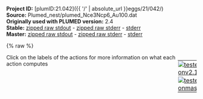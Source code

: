 **Project ID:** [plumID:21.042]({{ '/' | absolute_url }}eggs/21/042/)  
**Source:** Plumed_nest/plumed_Nce3Ncp6_Au100.dat  
**Originally used with PLUMED version:** 2.4  
**Stable:** [zipped raw stdout](plumed_Nce3Ncp6_Au100.dat.plumed.stdout.txt.zip) - [zipped raw stderr](plumed_Nce3Ncp6_Au100.dat.plumed.stderr.txt.zip) - [stderr](plumed_Nce3Ncp6_Au100.dat.plumed.stderr)  
**Master:** [zipped raw stdout](plumed_Nce3Ncp6_Au100.dat.plumed_master.stdout.txt.zip) - [zipped raw stderr](plumed_Nce3Ncp6_Au100.dat.plumed_master.stderr.txt.zip) - [stderr](plumed_Nce3Ncp6_Au100.dat.plumed_master.stderr)  

{% raw %}
<div style="width: 100%; float:left">
<div style="width: 90%; float:left" id="value_details_data/Plumed_nest/plumed_Nce3Ncp6_Au100.dat"> Click on the labels of the actions for more information on what each action computes </div>
<div style="width: 10%; float:left"><table><tr><td style="padding:1px"><a href="plumed_Nce3Ncp6_Au100.dat.plumed.stderr"><img src="https://img.shields.io/badge/v2.10-passing-green.svg" alt="tested onv2.10" /></a></td></tr><tr><td style="padding:1px"><a href="plumed_Nce3Ncp6_Au100.dat.plumed_master.stderr"><img src="https://img.shields.io/badge/master-passing-green.svg" alt="tested onmaster" /></a></td></tr></table></div></div>
<pre style="width=97%;">
<span style="color:blue" class="comment">## RESTART</span>
<br/><span class="plumedtooltip" style="color:green">MOLINFO<span class="right">This command is used to provide information on the molecules that are present in your system. <a href="https://www.plumed.org/doc-master/user-doc/html/_m_o_l_i_n_f_o.html" style="color:green">More details</a><i></i></span></span> <span class="plumedtooltip">MOLTYPE<span class="right"> what kind of molecule is contained in the pdb file - usually not needed since protein/RNA/DNA are compatible<i></i></span></span>=protein <span class="plumedtooltip">STRUCTURE<span class="right">a file in pdb format containing a reference structure<i></i></span></span>=Nce3Ncp6.pdb

<span style="color:blue" class="comment">## ENERGY LABEL=energy</span>
<br/><span style="display:none;" id="data/Plumed_nest/plumed_Nce3Ncp6_Au100.dat">The MOLINFO action with label <b></b> calculates something</span><b name="data/Plumed_nest/plumed_Nce3Ncp6_Au100.datbb" onclick='showPath("data/Plumed_nest/plumed_Nce3Ncp6_Au100.dat","data/Plumed_nest/plumed_Nce3Ncp6_Au100.datbb","data/Plumed_nest/plumed_Nce3Ncp6_Au100.datbb","violet")'>bb</b><span style="display:none;" id="data/Plumed_nest/plumed_Nce3Ncp6_Au100.datbb">The COM action with label <b>bb</b> calculates the following quantities:<table  align="center" frame="void" width="95%" cellpadding="5%"><tr><td width="5%"><b> Quantity </b>  </td><td width="5%"><b> Type </b>  </td><td><b> Description </b> </td></tr><tr><td width="5%">bb</td><td width="5%"><font color="violet">atoms</font></td><td>virtual atom calculated by COM action</td></tr></table></span>: <span class="plumedtooltip" style="color:green">COM<span class="right">Calculate the center of mass for a group of atoms. <a href="https://www.plumed.org/doc-master/user-doc/html/_c_o_m.html" style="color:green">More details</a><i></i></span></span> <span class="plumedtooltip">ATOMS<span class="right">the list of atoms which are involved the virtual atom's definition<i></i></span></span>=7201,7203,7206,7225,7226,7229,7248,7249,7252,7271,7272,7275,7294,7295,7298,7317,7318,7321,7340,7341,7344,7355,7356,7359,7370,7371,7374,7385
<b name="data/Plumed_nest/plumed_Nce3Ncp6_Au100.datpr1" onclick='showPath("data/Plumed_nest/plumed_Nce3Ncp6_Au100.dat","data/Plumed_nest/plumed_Nce3Ncp6_Au100.datpr1","data/Plumed_nest/plumed_Nce3Ncp6_Au100.datpr1","violet")'>pr1</b><span style="display:none;" id="data/Plumed_nest/plumed_Nce3Ncp6_Au100.datpr1">The COM action with label <b>pr1</b> calculates the following quantities:<table  align="center" frame="void" width="95%" cellpadding="5%"><tr><td width="5%"><b> Quantity </b>  </td><td width="5%"><b> Type </b>  </td><td><b> Description </b> </td></tr><tr><td width="5%">pr1</td><td width="5%"><font color="violet">atoms</font></td><td>virtual atom calculated by COM action</td></tr></table></span>: <span class="plumedtooltip" style="color:green">COM<span class="right">Calculate the center of mass for a group of atoms. <a href="https://www.plumed.org/doc-master/user-doc/html/_c_o_m.html" style="color:green">More details</a><i></i></span></span> <span class="plumedtooltip">ATOMS<span class="right">the list of atoms which are involved the virtual atom's definition<i></i></span></span>=7211,7214-7224
<b name="data/Plumed_nest/plumed_Nce3Ncp6_Au100.datpr2" onclick='showPath("data/Plumed_nest/plumed_Nce3Ncp6_Au100.dat","data/Plumed_nest/plumed_Nce3Ncp6_Au100.datpr2","data/Plumed_nest/plumed_Nce3Ncp6_Au100.datpr2","violet")'>pr2</b><span style="display:none;" id="data/Plumed_nest/plumed_Nce3Ncp6_Au100.datpr2">The COM action with label <b>pr2</b> calculates the following quantities:<table  align="center" frame="void" width="95%" cellpadding="5%"><tr><td width="5%"><b> Quantity </b>  </td><td width="5%"><b> Type </b>  </td><td><b> Description </b> </td></tr><tr><td width="5%">pr2</td><td width="5%"><font color="violet">atoms</font></td><td>virtual atom calculated by COM action</td></tr></table></span>: <span class="plumedtooltip" style="color:green">COM<span class="right">Calculate the center of mass for a group of atoms. <a href="https://www.plumed.org/doc-master/user-doc/html/_c_o_m.html" style="color:green">More details</a><i></i></span></span> <span class="plumedtooltip">ATOMS<span class="right">the list of atoms which are involved the virtual atom's definition<i></i></span></span>=7234,7237-7247
<b name="data/Plumed_nest/plumed_Nce3Ncp6_Au100.datpr3" onclick='showPath("data/Plumed_nest/plumed_Nce3Ncp6_Au100.dat","data/Plumed_nest/plumed_Nce3Ncp6_Au100.datpr3","data/Plumed_nest/plumed_Nce3Ncp6_Au100.datpr3","violet")'>pr3</b><span style="display:none;" id="data/Plumed_nest/plumed_Nce3Ncp6_Au100.datpr3">The COM action with label <b>pr3</b> calculates the following quantities:<table  align="center" frame="void" width="95%" cellpadding="5%"><tr><td width="5%"><b> Quantity </b>  </td><td width="5%"><b> Type </b>  </td><td><b> Description </b> </td></tr><tr><td width="5%">pr3</td><td width="5%"><font color="violet">atoms</font></td><td>virtual atom calculated by COM action</td></tr></table></span>: <span class="plumedtooltip" style="color:green">COM<span class="right">Calculate the center of mass for a group of atoms. <a href="https://www.plumed.org/doc-master/user-doc/html/_c_o_m.html" style="color:green">More details</a><i></i></span></span> <span class="plumedtooltip">ATOMS<span class="right">the list of atoms which are involved the virtual atom's definition<i></i></span></span>=7257,7260-7270
<b name="data/Plumed_nest/plumed_Nce3Ncp6_Au100.datpr4" onclick='showPath("data/Plumed_nest/plumed_Nce3Ncp6_Au100.dat","data/Plumed_nest/plumed_Nce3Ncp6_Au100.datpr4","data/Plumed_nest/plumed_Nce3Ncp6_Au100.datpr4","violet")'>pr4</b><span style="display:none;" id="data/Plumed_nest/plumed_Nce3Ncp6_Au100.datpr4">The COM action with label <b>pr4</b> calculates the following quantities:<table  align="center" frame="void" width="95%" cellpadding="5%"><tr><td width="5%"><b> Quantity </b>  </td><td width="5%"><b> Type </b>  </td><td><b> Description </b> </td></tr><tr><td width="5%">pr4</td><td width="5%"><font color="violet">atoms</font></td><td>virtual atom calculated by COM action</td></tr></table></span>: <span class="plumedtooltip" style="color:green">COM<span class="right">Calculate the center of mass for a group of atoms. <a href="https://www.plumed.org/doc-master/user-doc/html/_c_o_m.html" style="color:green">More details</a><i></i></span></span> <span class="plumedtooltip">ATOMS<span class="right">the list of atoms which are involved the virtual atom's definition<i></i></span></span>=7280,7283-7293
<b name="data/Plumed_nest/plumed_Nce3Ncp6_Au100.datpr5" onclick='showPath("data/Plumed_nest/plumed_Nce3Ncp6_Au100.dat","data/Plumed_nest/plumed_Nce3Ncp6_Au100.datpr5","data/Plumed_nest/plumed_Nce3Ncp6_Au100.datpr5","violet")'>pr5</b><span style="display:none;" id="data/Plumed_nest/plumed_Nce3Ncp6_Au100.datpr5">The COM action with label <b>pr5</b> calculates the following quantities:<table  align="center" frame="void" width="95%" cellpadding="5%"><tr><td width="5%"><b> Quantity </b>  </td><td width="5%"><b> Type </b>  </td><td><b> Description </b> </td></tr><tr><td width="5%">pr5</td><td width="5%"><font color="violet">atoms</font></td><td>virtual atom calculated by COM action</td></tr></table></span>: <span class="plumedtooltip" style="color:green">COM<span class="right">Calculate the center of mass for a group of atoms. <a href="https://www.plumed.org/doc-master/user-doc/html/_c_o_m.html" style="color:green">More details</a><i></i></span></span> <span class="plumedtooltip">ATOMS<span class="right">the list of atoms which are involved the virtual atom's definition<i></i></span></span>=7303,7306-7316
<b name="data/Plumed_nest/plumed_Nce3Ncp6_Au100.datpr6" onclick='showPath("data/Plumed_nest/plumed_Nce3Ncp6_Au100.dat","data/Plumed_nest/plumed_Nce3Ncp6_Au100.datpr6","data/Plumed_nest/plumed_Nce3Ncp6_Au100.datpr6","violet")'>pr6</b><span style="display:none;" id="data/Plumed_nest/plumed_Nce3Ncp6_Au100.datpr6">The COM action with label <b>pr6</b> calculates the following quantities:<table  align="center" frame="void" width="95%" cellpadding="5%"><tr><td width="5%"><b> Quantity </b>  </td><td width="5%"><b> Type </b>  </td><td><b> Description </b> </td></tr><tr><td width="5%">pr6</td><td width="5%"><font color="violet">atoms</font></td><td>virtual atom calculated by COM action</td></tr></table></span>: <span class="plumedtooltip" style="color:green">COM<span class="right">Calculate the center of mass for a group of atoms. <a href="https://www.plumed.org/doc-master/user-doc/html/_c_o_m.html" style="color:green">More details</a><i></i></span></span> <span class="plumedtooltip">ATOMS<span class="right">the list of atoms which are involved the virtual atom's definition<i></i></span></span>=7326,7329-7339
<b name="data/Plumed_nest/plumed_Nce3Ncp6_Au100.datcc1" onclick='showPath("data/Plumed_nest/plumed_Nce3Ncp6_Au100.dat","data/Plumed_nest/plumed_Nce3Ncp6_Au100.datcc1","data/Plumed_nest/plumed_Nce3Ncp6_Au100.datcc1","violet")'>cc1</b><span style="display:none;" id="data/Plumed_nest/plumed_Nce3Ncp6_Au100.datcc1">The COM action with label <b>cc1</b> calculates the following quantities:<table  align="center" frame="void" width="95%" cellpadding="5%"><tr><td width="5%"><b> Quantity </b>  </td><td width="5%"><b> Type </b>  </td><td><b> Description </b> </td></tr><tr><td width="5%">cc1</td><td width="5%"><font color="violet">atoms</font></td><td>virtual atom calculated by COM action</td></tr></table></span>: <span class="plumedtooltip" style="color:green">COM<span class="right">Calculate the center of mass for a group of atoms. <a href="https://www.plumed.org/doc-master/user-doc/html/_c_o_m.html" style="color:green">More details</a><i></i></span></span> <span class="plumedtooltip">ATOMS<span class="right">the list of atoms which are involved the virtual atom's definition<i></i></span></span>=7346-7354
<b name="data/Plumed_nest/plumed_Nce3Ncp6_Au100.datcc2" onclick='showPath("data/Plumed_nest/plumed_Nce3Ncp6_Au100.dat","data/Plumed_nest/plumed_Nce3Ncp6_Au100.datcc2","data/Plumed_nest/plumed_Nce3Ncp6_Au100.datcc2","violet")'>cc2</b><span style="display:none;" id="data/Plumed_nest/plumed_Nce3Ncp6_Au100.datcc2">The COM action with label <b>cc2</b> calculates the following quantities:<table  align="center" frame="void" width="95%" cellpadding="5%"><tr><td width="5%"><b> Quantity </b>  </td><td width="5%"><b> Type </b>  </td><td><b> Description </b> </td></tr><tr><td width="5%">cc2</td><td width="5%"><font color="violet">atoms</font></td><td>virtual atom calculated by COM action</td></tr></table></span>: <span class="plumedtooltip" style="color:green">COM<span class="right">Calculate the center of mass for a group of atoms. <a href="https://www.plumed.org/doc-master/user-doc/html/_c_o_m.html" style="color:green">More details</a><i></i></span></span> <span class="plumedtooltip">ATOMS<span class="right">the list of atoms which are involved the virtual atom's definition<i></i></span></span>=7361-7369
<b name="data/Plumed_nest/plumed_Nce3Ncp6_Au100.datcc3" onclick='showPath("data/Plumed_nest/plumed_Nce3Ncp6_Au100.dat","data/Plumed_nest/plumed_Nce3Ncp6_Au100.datcc3","data/Plumed_nest/plumed_Nce3Ncp6_Au100.datcc3","violet")'>cc3</b><span style="display:none;" id="data/Plumed_nest/plumed_Nce3Ncp6_Au100.datcc3">The COM action with label <b>cc3</b> calculates the following quantities:<table  align="center" frame="void" width="95%" cellpadding="5%"><tr><td width="5%"><b> Quantity </b>  </td><td width="5%"><b> Type </b>  </td><td><b> Description </b> </td></tr><tr><td width="5%">cc3</td><td width="5%"><font color="violet">atoms</font></td><td>virtual atom calculated by COM action</td></tr></table></span>: <span class="plumedtooltip" style="color:green">COM<span class="right">Calculate the center of mass for a group of atoms. <a href="https://www.plumed.org/doc-master/user-doc/html/_c_o_m.html" style="color:green">More details</a><i></i></span></span> <span class="plumedtooltip">ATOMS<span class="right">the list of atoms which are involved the virtual atom's definition<i></i></span></span>=7376-7384

<span style="color:blue" class="comment">## com: COM ATOMS=7201-7387</span>
<br/><b name="data/Plumed_nest/plumed_Nce3Ncp6_Au100.datdbb" onclick='showPath("data/Plumed_nest/plumed_Nce3Ncp6_Au100.dat","data/Plumed_nest/plumed_Nce3Ncp6_Au100.datdbb","data/Plumed_nest/plumed_Nce3Ncp6_Au100.datdbb","black")'>dbb</b><span style="display:none;" id="data/Plumed_nest/plumed_Nce3Ncp6_Au100.datdbb">The DISTANCE action with label <b>dbb</b> calculates the following quantities:<table  align="center" frame="void" width="95%" cellpadding="5%"><tr><td width="5%"><b> Quantity </b>  </td><td width="5%"><b> Type </b>  </td><td><b> Description </b> </td></tr><tr><td width="5%">dbb.x</td><td width="5%"><font color="black">scalar</font></td><td>the x-component of the vector connecting the two atoms</td></tr><tr><td width="5%">dbb.y</td><td width="5%"><font color="black">scalar</font></td><td>the y-component of the vector connecting the two atoms</td></tr><tr><td width="5%">dbb.z</td><td width="5%"><font color="black">scalar</font></td><td>the z-component of the vector connecting the two atoms</td></tr></table></span>: <span class="plumedtooltip" style="color:green">DISTANCE<span class="right">Calculate the distance between a pair of atoms. <a href="https://www.plumed.org/doc-master/user-doc/html/_d_i_s_t_a_n_c_e.html" style="color:green">More details</a><i></i></span></span> <span class="plumedtooltip">ATOMS<span class="right">the pair of atom that we are calculating the distance between<i></i></span></span>=7200,<b name="data/Plumed_nest/plumed_Nce3Ncp6_Au100.datbb">bb</b> <span class="plumedtooltip">COMPONENTS<span class="right"> calculate the x, y and z components of the distance separately and store them as label<i></i></span></span> <span class="plumedtooltip">NOPBC<span class="right"> ignore the periodic boundary conditions when calculating distances<i></i></span></span>
<b name="data/Plumed_nest/plumed_Nce3Ncp6_Au100.datdpr1" onclick='showPath("data/Plumed_nest/plumed_Nce3Ncp6_Au100.dat","data/Plumed_nest/plumed_Nce3Ncp6_Au100.datdpr1","data/Plumed_nest/plumed_Nce3Ncp6_Au100.datdpr1","black")'>dpr1</b><span style="display:none;" id="data/Plumed_nest/plumed_Nce3Ncp6_Au100.datdpr1">The DISTANCE action with label <b>dpr1</b> calculates the following quantities:<table  align="center" frame="void" width="95%" cellpadding="5%"><tr><td width="5%"><b> Quantity </b>  </td><td width="5%"><b> Type </b>  </td><td><b> Description </b> </td></tr><tr><td width="5%">dpr1.x</td><td width="5%"><font color="black">scalar</font></td><td>the x-component of the vector connecting the two atoms</td></tr><tr><td width="5%">dpr1.y</td><td width="5%"><font color="black">scalar</font></td><td>the y-component of the vector connecting the two atoms</td></tr><tr><td width="5%">dpr1.z</td><td width="5%"><font color="black">scalar</font></td><td>the z-component of the vector connecting the two atoms</td></tr></table></span>: <span class="plumedtooltip" style="color:green">DISTANCE<span class="right">Calculate the distance between a pair of atoms. <a href="https://www.plumed.org/doc-master/user-doc/html/_d_i_s_t_a_n_c_e.html" style="color:green">More details</a><i></i></span></span> <span class="plumedtooltip">ATOMS<span class="right">the pair of atom that we are calculating the distance between<i></i></span></span>=7200,<b name="data/Plumed_nest/plumed_Nce3Ncp6_Au100.datpr1">pr1</b> <span class="plumedtooltip">COMPONENTS<span class="right"> calculate the x, y and z components of the distance separately and store them as label<i></i></span></span> <span class="plumedtooltip">NOPBC<span class="right"> ignore the periodic boundary conditions when calculating distances<i></i></span></span>
<b name="data/Plumed_nest/plumed_Nce3Ncp6_Au100.datdpr2" onclick='showPath("data/Plumed_nest/plumed_Nce3Ncp6_Au100.dat","data/Plumed_nest/plumed_Nce3Ncp6_Au100.datdpr2","data/Plumed_nest/plumed_Nce3Ncp6_Au100.datdpr2","black")'>dpr2</b><span style="display:none;" id="data/Plumed_nest/plumed_Nce3Ncp6_Au100.datdpr2">The DISTANCE action with label <b>dpr2</b> calculates the following quantities:<table  align="center" frame="void" width="95%" cellpadding="5%"><tr><td width="5%"><b> Quantity </b>  </td><td width="5%"><b> Type </b>  </td><td><b> Description </b> </td></tr><tr><td width="5%">dpr2.x</td><td width="5%"><font color="black">scalar</font></td><td>the x-component of the vector connecting the two atoms</td></tr><tr><td width="5%">dpr2.y</td><td width="5%"><font color="black">scalar</font></td><td>the y-component of the vector connecting the two atoms</td></tr><tr><td width="5%">dpr2.z</td><td width="5%"><font color="black">scalar</font></td><td>the z-component of the vector connecting the two atoms</td></tr></table></span>: <span class="plumedtooltip" style="color:green">DISTANCE<span class="right">Calculate the distance between a pair of atoms. <a href="https://www.plumed.org/doc-master/user-doc/html/_d_i_s_t_a_n_c_e.html" style="color:green">More details</a><i></i></span></span> <span class="plumedtooltip">ATOMS<span class="right">the pair of atom that we are calculating the distance between<i></i></span></span>=7200,<b name="data/Plumed_nest/plumed_Nce3Ncp6_Au100.datpr2">pr2</b> <span class="plumedtooltip">COMPONENTS<span class="right"> calculate the x, y and z components of the distance separately and store them as label<i></i></span></span> <span class="plumedtooltip">NOPBC<span class="right"> ignore the periodic boundary conditions when calculating distances<i></i></span></span>
<b name="data/Plumed_nest/plumed_Nce3Ncp6_Au100.datdpr3" onclick='showPath("data/Plumed_nest/plumed_Nce3Ncp6_Au100.dat","data/Plumed_nest/plumed_Nce3Ncp6_Au100.datdpr3","data/Plumed_nest/plumed_Nce3Ncp6_Au100.datdpr3","black")'>dpr3</b><span style="display:none;" id="data/Plumed_nest/plumed_Nce3Ncp6_Au100.datdpr3">The DISTANCE action with label <b>dpr3</b> calculates the following quantities:<table  align="center" frame="void" width="95%" cellpadding="5%"><tr><td width="5%"><b> Quantity </b>  </td><td width="5%"><b> Type </b>  </td><td><b> Description </b> </td></tr><tr><td width="5%">dpr3.x</td><td width="5%"><font color="black">scalar</font></td><td>the x-component of the vector connecting the two atoms</td></tr><tr><td width="5%">dpr3.y</td><td width="5%"><font color="black">scalar</font></td><td>the y-component of the vector connecting the two atoms</td></tr><tr><td width="5%">dpr3.z</td><td width="5%"><font color="black">scalar</font></td><td>the z-component of the vector connecting the two atoms</td></tr></table></span>: <span class="plumedtooltip" style="color:green">DISTANCE<span class="right">Calculate the distance between a pair of atoms. <a href="https://www.plumed.org/doc-master/user-doc/html/_d_i_s_t_a_n_c_e.html" style="color:green">More details</a><i></i></span></span> <span class="plumedtooltip">ATOMS<span class="right">the pair of atom that we are calculating the distance between<i></i></span></span>=7200,<b name="data/Plumed_nest/plumed_Nce3Ncp6_Au100.datpr3">pr3</b> <span class="plumedtooltip">COMPONENTS<span class="right"> calculate the x, y and z components of the distance separately and store them as label<i></i></span></span> <span class="plumedtooltip">NOPBC<span class="right"> ignore the periodic boundary conditions when calculating distances<i></i></span></span>
<b name="data/Plumed_nest/plumed_Nce3Ncp6_Au100.datdpr4" onclick='showPath("data/Plumed_nest/plumed_Nce3Ncp6_Au100.dat","data/Plumed_nest/plumed_Nce3Ncp6_Au100.datdpr4","data/Plumed_nest/plumed_Nce3Ncp6_Au100.datdpr4","black")'>dpr4</b><span style="display:none;" id="data/Plumed_nest/plumed_Nce3Ncp6_Au100.datdpr4">The DISTANCE action with label <b>dpr4</b> calculates the following quantities:<table  align="center" frame="void" width="95%" cellpadding="5%"><tr><td width="5%"><b> Quantity </b>  </td><td width="5%"><b> Type </b>  </td><td><b> Description </b> </td></tr><tr><td width="5%">dpr4.x</td><td width="5%"><font color="black">scalar</font></td><td>the x-component of the vector connecting the two atoms</td></tr><tr><td width="5%">dpr4.y</td><td width="5%"><font color="black">scalar</font></td><td>the y-component of the vector connecting the two atoms</td></tr><tr><td width="5%">dpr4.z</td><td width="5%"><font color="black">scalar</font></td><td>the z-component of the vector connecting the two atoms</td></tr></table></span>: <span class="plumedtooltip" style="color:green">DISTANCE<span class="right">Calculate the distance between a pair of atoms. <a href="https://www.plumed.org/doc-master/user-doc/html/_d_i_s_t_a_n_c_e.html" style="color:green">More details</a><i></i></span></span> <span class="plumedtooltip">ATOMS<span class="right">the pair of atom that we are calculating the distance between<i></i></span></span>=7200,<b name="data/Plumed_nest/plumed_Nce3Ncp6_Au100.datpr4">pr4</b> <span class="plumedtooltip">COMPONENTS<span class="right"> calculate the x, y and z components of the distance separately and store them as label<i></i></span></span> <span class="plumedtooltip">NOPBC<span class="right"> ignore the periodic boundary conditions when calculating distances<i></i></span></span>
<b name="data/Plumed_nest/plumed_Nce3Ncp6_Au100.datdpr5" onclick='showPath("data/Plumed_nest/plumed_Nce3Ncp6_Au100.dat","data/Plumed_nest/plumed_Nce3Ncp6_Au100.datdpr5","data/Plumed_nest/plumed_Nce3Ncp6_Au100.datdpr5","black")'>dpr5</b><span style="display:none;" id="data/Plumed_nest/plumed_Nce3Ncp6_Au100.datdpr5">The DISTANCE action with label <b>dpr5</b> calculates the following quantities:<table  align="center" frame="void" width="95%" cellpadding="5%"><tr><td width="5%"><b> Quantity </b>  </td><td width="5%"><b> Type </b>  </td><td><b> Description </b> </td></tr><tr><td width="5%">dpr5.x</td><td width="5%"><font color="black">scalar</font></td><td>the x-component of the vector connecting the two atoms</td></tr><tr><td width="5%">dpr5.y</td><td width="5%"><font color="black">scalar</font></td><td>the y-component of the vector connecting the two atoms</td></tr><tr><td width="5%">dpr5.z</td><td width="5%"><font color="black">scalar</font></td><td>the z-component of the vector connecting the two atoms</td></tr></table></span>: <span class="plumedtooltip" style="color:green">DISTANCE<span class="right">Calculate the distance between a pair of atoms. <a href="https://www.plumed.org/doc-master/user-doc/html/_d_i_s_t_a_n_c_e.html" style="color:green">More details</a><i></i></span></span> <span class="plumedtooltip">ATOMS<span class="right">the pair of atom that we are calculating the distance between<i></i></span></span>=7200,<b name="data/Plumed_nest/plumed_Nce3Ncp6_Au100.datpr5">pr5</b> <span class="plumedtooltip">COMPONENTS<span class="right"> calculate the x, y and z components of the distance separately and store them as label<i></i></span></span> <span class="plumedtooltip">NOPBC<span class="right"> ignore the periodic boundary conditions when calculating distances<i></i></span></span>
<b name="data/Plumed_nest/plumed_Nce3Ncp6_Au100.datdpr6" onclick='showPath("data/Plumed_nest/plumed_Nce3Ncp6_Au100.dat","data/Plumed_nest/plumed_Nce3Ncp6_Au100.datdpr6","data/Plumed_nest/plumed_Nce3Ncp6_Au100.datdpr6","black")'>dpr6</b><span style="display:none;" id="data/Plumed_nest/plumed_Nce3Ncp6_Au100.datdpr6">The DISTANCE action with label <b>dpr6</b> calculates the following quantities:<table  align="center" frame="void" width="95%" cellpadding="5%"><tr><td width="5%"><b> Quantity </b>  </td><td width="5%"><b> Type </b>  </td><td><b> Description </b> </td></tr><tr><td width="5%">dpr6.x</td><td width="5%"><font color="black">scalar</font></td><td>the x-component of the vector connecting the two atoms</td></tr><tr><td width="5%">dpr6.y</td><td width="5%"><font color="black">scalar</font></td><td>the y-component of the vector connecting the two atoms</td></tr><tr><td width="5%">dpr6.z</td><td width="5%"><font color="black">scalar</font></td><td>the z-component of the vector connecting the two atoms</td></tr></table></span>: <span class="plumedtooltip" style="color:green">DISTANCE<span class="right">Calculate the distance between a pair of atoms. <a href="https://www.plumed.org/doc-master/user-doc/html/_d_i_s_t_a_n_c_e.html" style="color:green">More details</a><i></i></span></span> <span class="plumedtooltip">ATOMS<span class="right">the pair of atom that we are calculating the distance between<i></i></span></span>=7200,<b name="data/Plumed_nest/plumed_Nce3Ncp6_Au100.datpr6">pr6</b> <span class="plumedtooltip">COMPONENTS<span class="right"> calculate the x, y and z components of the distance separately and store them as label<i></i></span></span> <span class="plumedtooltip">NOPBC<span class="right"> ignore the periodic boundary conditions when calculating distances<i></i></span></span>
<b name="data/Plumed_nest/plumed_Nce3Ncp6_Au100.datdcc1" onclick='showPath("data/Plumed_nest/plumed_Nce3Ncp6_Au100.dat","data/Plumed_nest/plumed_Nce3Ncp6_Au100.datdcc1","data/Plumed_nest/plumed_Nce3Ncp6_Au100.datdcc1","black")'>dcc1</b><span style="display:none;" id="data/Plumed_nest/plumed_Nce3Ncp6_Au100.datdcc1">The DISTANCE action with label <b>dcc1</b> calculates the following quantities:<table  align="center" frame="void" width="95%" cellpadding="5%"><tr><td width="5%"><b> Quantity </b>  </td><td width="5%"><b> Type </b>  </td><td><b> Description </b> </td></tr><tr><td width="5%">dcc1.x</td><td width="5%"><font color="black">scalar</font></td><td>the x-component of the vector connecting the two atoms</td></tr><tr><td width="5%">dcc1.y</td><td width="5%"><font color="black">scalar</font></td><td>the y-component of the vector connecting the two atoms</td></tr><tr><td width="5%">dcc1.z</td><td width="5%"><font color="black">scalar</font></td><td>the z-component of the vector connecting the two atoms</td></tr></table></span>: <span class="plumedtooltip" style="color:green">DISTANCE<span class="right">Calculate the distance between a pair of atoms. <a href="https://www.plumed.org/doc-master/user-doc/html/_d_i_s_t_a_n_c_e.html" style="color:green">More details</a><i></i></span></span> <span class="plumedtooltip">ATOMS<span class="right">the pair of atom that we are calculating the distance between<i></i></span></span>=7200,<b name="data/Plumed_nest/plumed_Nce3Ncp6_Au100.datcc1">cc1</b> <span class="plumedtooltip">COMPONENTS<span class="right"> calculate the x, y and z components of the distance separately and store them as label<i></i></span></span> <span class="plumedtooltip">NOPBC<span class="right"> ignore the periodic boundary conditions when calculating distances<i></i></span></span>
<b name="data/Plumed_nest/plumed_Nce3Ncp6_Au100.datdcc2" onclick='showPath("data/Plumed_nest/plumed_Nce3Ncp6_Au100.dat","data/Plumed_nest/plumed_Nce3Ncp6_Au100.datdcc2","data/Plumed_nest/plumed_Nce3Ncp6_Au100.datdcc2","black")'>dcc2</b><span style="display:none;" id="data/Plumed_nest/plumed_Nce3Ncp6_Au100.datdcc2">The DISTANCE action with label <b>dcc2</b> calculates the following quantities:<table  align="center" frame="void" width="95%" cellpadding="5%"><tr><td width="5%"><b> Quantity </b>  </td><td width="5%"><b> Type </b>  </td><td><b> Description </b> </td></tr><tr><td width="5%">dcc2.x</td><td width="5%"><font color="black">scalar</font></td><td>the x-component of the vector connecting the two atoms</td></tr><tr><td width="5%">dcc2.y</td><td width="5%"><font color="black">scalar</font></td><td>the y-component of the vector connecting the two atoms</td></tr><tr><td width="5%">dcc2.z</td><td width="5%"><font color="black">scalar</font></td><td>the z-component of the vector connecting the two atoms</td></tr></table></span>: <span class="plumedtooltip" style="color:green">DISTANCE<span class="right">Calculate the distance between a pair of atoms. <a href="https://www.plumed.org/doc-master/user-doc/html/_d_i_s_t_a_n_c_e.html" style="color:green">More details</a><i></i></span></span> <span class="plumedtooltip">ATOMS<span class="right">the pair of atom that we are calculating the distance between<i></i></span></span>=7200,<b name="data/Plumed_nest/plumed_Nce3Ncp6_Au100.datcc2">cc2</b> <span class="plumedtooltip">COMPONENTS<span class="right"> calculate the x, y and z components of the distance separately and store them as label<i></i></span></span> <span class="plumedtooltip">NOPBC<span class="right"> ignore the periodic boundary conditions when calculating distances<i></i></span></span>
<b name="data/Plumed_nest/plumed_Nce3Ncp6_Au100.datdcc3" onclick='showPath("data/Plumed_nest/plumed_Nce3Ncp6_Au100.dat","data/Plumed_nest/plumed_Nce3Ncp6_Au100.datdcc3","data/Plumed_nest/plumed_Nce3Ncp6_Au100.datdcc3","black")'>dcc3</b><span style="display:none;" id="data/Plumed_nest/plumed_Nce3Ncp6_Au100.datdcc3">The DISTANCE action with label <b>dcc3</b> calculates the following quantities:<table  align="center" frame="void" width="95%" cellpadding="5%"><tr><td width="5%"><b> Quantity </b>  </td><td width="5%"><b> Type </b>  </td><td><b> Description </b> </td></tr><tr><td width="5%">dcc3.x</td><td width="5%"><font color="black">scalar</font></td><td>the x-component of the vector connecting the two atoms</td></tr><tr><td width="5%">dcc3.y</td><td width="5%"><font color="black">scalar</font></td><td>the y-component of the vector connecting the two atoms</td></tr><tr><td width="5%">dcc3.z</td><td width="5%"><font color="black">scalar</font></td><td>the z-component of the vector connecting the two atoms</td></tr></table></span>: <span class="plumedtooltip" style="color:green">DISTANCE<span class="right">Calculate the distance between a pair of atoms. <a href="https://www.plumed.org/doc-master/user-doc/html/_d_i_s_t_a_n_c_e.html" style="color:green">More details</a><i></i></span></span> <span class="plumedtooltip">ATOMS<span class="right">the pair of atom that we are calculating the distance between<i></i></span></span>=7200,<b name="data/Plumed_nest/plumed_Nce3Ncp6_Au100.datcc3">cc3</b> <span class="plumedtooltip">COMPONENTS<span class="right"> calculate the x, y and z components of the distance separately and store them as label<i></i></span></span> <span class="plumedtooltip">NOPBC<span class="right"> ignore the periodic boundary conditions when calculating distances<i></i></span></span>
<br/><span style="color:blue" class="comment">## dcom: DISTANCE ATOMS=7200,com COMPONENTS NOPBC</span>
<br/><span class="plumedtooltip" style="color:green">UPPER_WALLS<span class="right">Defines a wall for the value of one or more collective variables, <a href="https://www.plumed.org/doc-master/user-doc/html/_u_p_p_e_r__w_a_l_l_s.html" style="color:green">More details</a><i></i></span></span> <span class="plumedtooltip">ARG<span class="right">the arguments on which the bias is acting<i></i></span></span>=<b name="data/Plumed_nest/plumed_Nce3Ncp6_Au100.datdbb">dbb.z</b> <span class="plumedtooltip">AT<span class="right">the positions of the wall<i></i></span></span>=6.5 <span class="plumedtooltip">KAPPA<span class="right">the force constant for the wall<i></i></span></span>=1000000 <span class="plumedtooltip">LABEL<span class="right">a label for the action so that its output can be referenced in the input to other actions<i></i></span></span>=<b name="data/Plumed_nest/plumed_Nce3Ncp6_Au100.datuwall_dbb" onclick='showPath("data/Plumed_nest/plumed_Nce3Ncp6_Au100.dat","data/Plumed_nest/plumed_Nce3Ncp6_Au100.datuwall_dbb","data/Plumed_nest/plumed_Nce3Ncp6_Au100.datuwall_dbb","black")'>uwall_dbb</b><span style="display:none;" id="data/Plumed_nest/plumed_Nce3Ncp6_Au100.datuwall_dbb">The UPPER_WALLS action with label <b>uwall_dbb</b> calculates the following quantities:<table  align="center" frame="void" width="95%" cellpadding="5%"><tr><td width="5%"><b> Quantity </b>  </td><td width="5%"><b> Type </b>  </td><td><b> Description </b> </td></tr><tr><td width="5%">uwall_dbb.bias</td><td width="5%"><font color="black">scalar</font></td><td>the instantaneous value of the bias potential</td></tr><tr><td width="5%">uwall_dbb.force2</td><td width="5%"><font color="black">scalar</font></td><td>the instantaneous value of the squared force due to this bias potential</td></tr></table></span>
<span class="plumedtooltip" style="color:green">UPPER_WALLS<span class="right">Defines a wall for the value of one or more collective variables, <a href="https://www.plumed.org/doc-master/user-doc/html/_u_p_p_e_r__w_a_l_l_s.html" style="color:green">More details</a><i></i></span></span> <span class="plumedtooltip">ARG<span class="right">the arguments on which the bias is acting<i></i></span></span>=<b name="data/Plumed_nest/plumed_Nce3Ncp6_Au100.datdpr1">dpr1.z</b> <span class="plumedtooltip">AT<span class="right">the positions of the wall<i></i></span></span>=6.5 <span class="plumedtooltip">KAPPA<span class="right">the force constant for the wall<i></i></span></span>=1000000 <span class="plumedtooltip">LABEL<span class="right">a label for the action so that its output can be referenced in the input to other actions<i></i></span></span>=<b name="data/Plumed_nest/plumed_Nce3Ncp6_Au100.datuwall_dpr1" onclick='showPath("data/Plumed_nest/plumed_Nce3Ncp6_Au100.dat","data/Plumed_nest/plumed_Nce3Ncp6_Au100.datuwall_dpr1","data/Plumed_nest/plumed_Nce3Ncp6_Au100.datuwall_dpr1","black")'>uwall_dpr1</b><span style="display:none;" id="data/Plumed_nest/plumed_Nce3Ncp6_Au100.datuwall_dpr1">The UPPER_WALLS action with label <b>uwall_dpr1</b> calculates the following quantities:<table  align="center" frame="void" width="95%" cellpadding="5%"><tr><td width="5%"><b> Quantity </b>  </td><td width="5%"><b> Type </b>  </td><td><b> Description </b> </td></tr><tr><td width="5%">uwall_dpr1.bias</td><td width="5%"><font color="black">scalar</font></td><td>the instantaneous value of the bias potential</td></tr><tr><td width="5%">uwall_dpr1.force2</td><td width="5%"><font color="black">scalar</font></td><td>the instantaneous value of the squared force due to this bias potential</td></tr></table></span>
<span class="plumedtooltip" style="color:green">UPPER_WALLS<span class="right">Defines a wall for the value of one or more collective variables, <a href="https://www.plumed.org/doc-master/user-doc/html/_u_p_p_e_r__w_a_l_l_s.html" style="color:green">More details</a><i></i></span></span> <span class="plumedtooltip">ARG<span class="right">the arguments on which the bias is acting<i></i></span></span>=<b name="data/Plumed_nest/plumed_Nce3Ncp6_Au100.datdpr2">dpr2.z</b> <span class="plumedtooltip">AT<span class="right">the positions of the wall<i></i></span></span>=6.5 <span class="plumedtooltip">KAPPA<span class="right">the force constant for the wall<i></i></span></span>=1000000 <span class="plumedtooltip">LABEL<span class="right">a label for the action so that its output can be referenced in the input to other actions<i></i></span></span>=<b name="data/Plumed_nest/plumed_Nce3Ncp6_Au100.datuwall_dpr2" onclick='showPath("data/Plumed_nest/plumed_Nce3Ncp6_Au100.dat","data/Plumed_nest/plumed_Nce3Ncp6_Au100.datuwall_dpr2","data/Plumed_nest/plumed_Nce3Ncp6_Au100.datuwall_dpr2","black")'>uwall_dpr2</b><span style="display:none;" id="data/Plumed_nest/plumed_Nce3Ncp6_Au100.datuwall_dpr2">The UPPER_WALLS action with label <b>uwall_dpr2</b> calculates the following quantities:<table  align="center" frame="void" width="95%" cellpadding="5%"><tr><td width="5%"><b> Quantity </b>  </td><td width="5%"><b> Type </b>  </td><td><b> Description </b> </td></tr><tr><td width="5%">uwall_dpr2.bias</td><td width="5%"><font color="black">scalar</font></td><td>the instantaneous value of the bias potential</td></tr><tr><td width="5%">uwall_dpr2.force2</td><td width="5%"><font color="black">scalar</font></td><td>the instantaneous value of the squared force due to this bias potential</td></tr></table></span>
<span class="plumedtooltip" style="color:green">UPPER_WALLS<span class="right">Defines a wall for the value of one or more collective variables, <a href="https://www.plumed.org/doc-master/user-doc/html/_u_p_p_e_r__w_a_l_l_s.html" style="color:green">More details</a><i></i></span></span> <span class="plumedtooltip">ARG<span class="right">the arguments on which the bias is acting<i></i></span></span>=<b name="data/Plumed_nest/plumed_Nce3Ncp6_Au100.datdpr3">dpr3.z</b> <span class="plumedtooltip">AT<span class="right">the positions of the wall<i></i></span></span>=6.5 <span class="plumedtooltip">KAPPA<span class="right">the force constant for the wall<i></i></span></span>=1000000 <span class="plumedtooltip">LABEL<span class="right">a label for the action so that its output can be referenced in the input to other actions<i></i></span></span>=<b name="data/Plumed_nest/plumed_Nce3Ncp6_Au100.datuwall_dpr3" onclick='showPath("data/Plumed_nest/plumed_Nce3Ncp6_Au100.dat","data/Plumed_nest/plumed_Nce3Ncp6_Au100.datuwall_dpr3","data/Plumed_nest/plumed_Nce3Ncp6_Au100.datuwall_dpr3","black")'>uwall_dpr3</b><span style="display:none;" id="data/Plumed_nest/plumed_Nce3Ncp6_Au100.datuwall_dpr3">The UPPER_WALLS action with label <b>uwall_dpr3</b> calculates the following quantities:<table  align="center" frame="void" width="95%" cellpadding="5%"><tr><td width="5%"><b> Quantity </b>  </td><td width="5%"><b> Type </b>  </td><td><b> Description </b> </td></tr><tr><td width="5%">uwall_dpr3.bias</td><td width="5%"><font color="black">scalar</font></td><td>the instantaneous value of the bias potential</td></tr><tr><td width="5%">uwall_dpr3.force2</td><td width="5%"><font color="black">scalar</font></td><td>the instantaneous value of the squared force due to this bias potential</td></tr></table></span>
<span class="plumedtooltip" style="color:green">UPPER_WALLS<span class="right">Defines a wall for the value of one or more collective variables, <a href="https://www.plumed.org/doc-master/user-doc/html/_u_p_p_e_r__w_a_l_l_s.html" style="color:green">More details</a><i></i></span></span> <span class="plumedtooltip">ARG<span class="right">the arguments on which the bias is acting<i></i></span></span>=<b name="data/Plumed_nest/plumed_Nce3Ncp6_Au100.datdpr4">dpr4.z</b> <span class="plumedtooltip">AT<span class="right">the positions of the wall<i></i></span></span>=6.5 <span class="plumedtooltip">KAPPA<span class="right">the force constant for the wall<i></i></span></span>=1000000 <span class="plumedtooltip">LABEL<span class="right">a label for the action so that its output can be referenced in the input to other actions<i></i></span></span>=<b name="data/Plumed_nest/plumed_Nce3Ncp6_Au100.datuwall_dpr4" onclick='showPath("data/Plumed_nest/plumed_Nce3Ncp6_Au100.dat","data/Plumed_nest/plumed_Nce3Ncp6_Au100.datuwall_dpr4","data/Plumed_nest/plumed_Nce3Ncp6_Au100.datuwall_dpr4","black")'>uwall_dpr4</b><span style="display:none;" id="data/Plumed_nest/plumed_Nce3Ncp6_Au100.datuwall_dpr4">The UPPER_WALLS action with label <b>uwall_dpr4</b> calculates the following quantities:<table  align="center" frame="void" width="95%" cellpadding="5%"><tr><td width="5%"><b> Quantity </b>  </td><td width="5%"><b> Type </b>  </td><td><b> Description </b> </td></tr><tr><td width="5%">uwall_dpr4.bias</td><td width="5%"><font color="black">scalar</font></td><td>the instantaneous value of the bias potential</td></tr><tr><td width="5%">uwall_dpr4.force2</td><td width="5%"><font color="black">scalar</font></td><td>the instantaneous value of the squared force due to this bias potential</td></tr></table></span>
<span class="plumedtooltip" style="color:green">UPPER_WALLS<span class="right">Defines a wall for the value of one or more collective variables, <a href="https://www.plumed.org/doc-master/user-doc/html/_u_p_p_e_r__w_a_l_l_s.html" style="color:green">More details</a><i></i></span></span> <span class="plumedtooltip">ARG<span class="right">the arguments on which the bias is acting<i></i></span></span>=<b name="data/Plumed_nest/plumed_Nce3Ncp6_Au100.datdpr5">dpr5.z</b> <span class="plumedtooltip">AT<span class="right">the positions of the wall<i></i></span></span>=6.5 <span class="plumedtooltip">KAPPA<span class="right">the force constant for the wall<i></i></span></span>=1000000 <span class="plumedtooltip">LABEL<span class="right">a label for the action so that its output can be referenced in the input to other actions<i></i></span></span>=<b name="data/Plumed_nest/plumed_Nce3Ncp6_Au100.datuwall_dpr5" onclick='showPath("data/Plumed_nest/plumed_Nce3Ncp6_Au100.dat","data/Plumed_nest/plumed_Nce3Ncp6_Au100.datuwall_dpr5","data/Plumed_nest/plumed_Nce3Ncp6_Au100.datuwall_dpr5","black")'>uwall_dpr5</b><span style="display:none;" id="data/Plumed_nest/plumed_Nce3Ncp6_Au100.datuwall_dpr5">The UPPER_WALLS action with label <b>uwall_dpr5</b> calculates the following quantities:<table  align="center" frame="void" width="95%" cellpadding="5%"><tr><td width="5%"><b> Quantity </b>  </td><td width="5%"><b> Type </b>  </td><td><b> Description </b> </td></tr><tr><td width="5%">uwall_dpr5.bias</td><td width="5%"><font color="black">scalar</font></td><td>the instantaneous value of the bias potential</td></tr><tr><td width="5%">uwall_dpr5.force2</td><td width="5%"><font color="black">scalar</font></td><td>the instantaneous value of the squared force due to this bias potential</td></tr></table></span>
<span class="plumedtooltip" style="color:green">UPPER_WALLS<span class="right">Defines a wall for the value of one or more collective variables, <a href="https://www.plumed.org/doc-master/user-doc/html/_u_p_p_e_r__w_a_l_l_s.html" style="color:green">More details</a><i></i></span></span> <span class="plumedtooltip">ARG<span class="right">the arguments on which the bias is acting<i></i></span></span>=<b name="data/Plumed_nest/plumed_Nce3Ncp6_Au100.datdpr6">dpr6.z</b> <span class="plumedtooltip">AT<span class="right">the positions of the wall<i></i></span></span>=6.5 <span class="plumedtooltip">KAPPA<span class="right">the force constant for the wall<i></i></span></span>=1000000 <span class="plumedtooltip">LABEL<span class="right">a label for the action so that its output can be referenced in the input to other actions<i></i></span></span>=<b name="data/Plumed_nest/plumed_Nce3Ncp6_Au100.datuwall_dpr6" onclick='showPath("data/Plumed_nest/plumed_Nce3Ncp6_Au100.dat","data/Plumed_nest/plumed_Nce3Ncp6_Au100.datuwall_dpr6","data/Plumed_nest/plumed_Nce3Ncp6_Au100.datuwall_dpr6","black")'>uwall_dpr6</b><span style="display:none;" id="data/Plumed_nest/plumed_Nce3Ncp6_Au100.datuwall_dpr6">The UPPER_WALLS action with label <b>uwall_dpr6</b> calculates the following quantities:<table  align="center" frame="void" width="95%" cellpadding="5%"><tr><td width="5%"><b> Quantity </b>  </td><td width="5%"><b> Type </b>  </td><td><b> Description </b> </td></tr><tr><td width="5%">uwall_dpr6.bias</td><td width="5%"><font color="black">scalar</font></td><td>the instantaneous value of the bias potential</td></tr><tr><td width="5%">uwall_dpr6.force2</td><td width="5%"><font color="black">scalar</font></td><td>the instantaneous value of the squared force due to this bias potential</td></tr></table></span>
<span class="plumedtooltip" style="color:green">UPPER_WALLS<span class="right">Defines a wall for the value of one or more collective variables, <a href="https://www.plumed.org/doc-master/user-doc/html/_u_p_p_e_r__w_a_l_l_s.html" style="color:green">More details</a><i></i></span></span> <span class="plumedtooltip">ARG<span class="right">the arguments on which the bias is acting<i></i></span></span>=<b name="data/Plumed_nest/plumed_Nce3Ncp6_Au100.datdcc1">dcc1.z</b> <span class="plumedtooltip">AT<span class="right">the positions of the wall<i></i></span></span>=6.5 <span class="plumedtooltip">KAPPA<span class="right">the force constant for the wall<i></i></span></span>=1000000 <span class="plumedtooltip">LABEL<span class="right">a label for the action so that its output can be referenced in the input to other actions<i></i></span></span>=<b name="data/Plumed_nest/plumed_Nce3Ncp6_Au100.datuwall_dcc1" onclick='showPath("data/Plumed_nest/plumed_Nce3Ncp6_Au100.dat","data/Plumed_nest/plumed_Nce3Ncp6_Au100.datuwall_dcc1","data/Plumed_nest/plumed_Nce3Ncp6_Au100.datuwall_dcc1","black")'>uwall_dcc1</b><span style="display:none;" id="data/Plumed_nest/plumed_Nce3Ncp6_Au100.datuwall_dcc1">The UPPER_WALLS action with label <b>uwall_dcc1</b> calculates the following quantities:<table  align="center" frame="void" width="95%" cellpadding="5%"><tr><td width="5%"><b> Quantity </b>  </td><td width="5%"><b> Type </b>  </td><td><b> Description </b> </td></tr><tr><td width="5%">uwall_dcc1.bias</td><td width="5%"><font color="black">scalar</font></td><td>the instantaneous value of the bias potential</td></tr><tr><td width="5%">uwall_dcc1.force2</td><td width="5%"><font color="black">scalar</font></td><td>the instantaneous value of the squared force due to this bias potential</td></tr></table></span>
<span class="plumedtooltip" style="color:green">UPPER_WALLS<span class="right">Defines a wall for the value of one or more collective variables, <a href="https://www.plumed.org/doc-master/user-doc/html/_u_p_p_e_r__w_a_l_l_s.html" style="color:green">More details</a><i></i></span></span> <span class="plumedtooltip">ARG<span class="right">the arguments on which the bias is acting<i></i></span></span>=<b name="data/Plumed_nest/plumed_Nce3Ncp6_Au100.datdcc2">dcc2.z</b> <span class="plumedtooltip">AT<span class="right">the positions of the wall<i></i></span></span>=6.5 <span class="plumedtooltip">KAPPA<span class="right">the force constant for the wall<i></i></span></span>=1000000 <span class="plumedtooltip">LABEL<span class="right">a label for the action so that its output can be referenced in the input to other actions<i></i></span></span>=<b name="data/Plumed_nest/plumed_Nce3Ncp6_Au100.datuwall_dcc2" onclick='showPath("data/Plumed_nest/plumed_Nce3Ncp6_Au100.dat","data/Plumed_nest/plumed_Nce3Ncp6_Au100.datuwall_dcc2","data/Plumed_nest/plumed_Nce3Ncp6_Au100.datuwall_dcc2","black")'>uwall_dcc2</b><span style="display:none;" id="data/Plumed_nest/plumed_Nce3Ncp6_Au100.datuwall_dcc2">The UPPER_WALLS action with label <b>uwall_dcc2</b> calculates the following quantities:<table  align="center" frame="void" width="95%" cellpadding="5%"><tr><td width="5%"><b> Quantity </b>  </td><td width="5%"><b> Type </b>  </td><td><b> Description </b> </td></tr><tr><td width="5%">uwall_dcc2.bias</td><td width="5%"><font color="black">scalar</font></td><td>the instantaneous value of the bias potential</td></tr><tr><td width="5%">uwall_dcc2.force2</td><td width="5%"><font color="black">scalar</font></td><td>the instantaneous value of the squared force due to this bias potential</td></tr></table></span>
<span class="plumedtooltip" style="color:green">UPPER_WALLS<span class="right">Defines a wall for the value of one or more collective variables, <a href="https://www.plumed.org/doc-master/user-doc/html/_u_p_p_e_r__w_a_l_l_s.html" style="color:green">More details</a><i></i></span></span> <span class="plumedtooltip">ARG<span class="right">the arguments on which the bias is acting<i></i></span></span>=<b name="data/Plumed_nest/plumed_Nce3Ncp6_Au100.datdcc3">dcc3.z</b> <span class="plumedtooltip">AT<span class="right">the positions of the wall<i></i></span></span>=6.5 <span class="plumedtooltip">KAPPA<span class="right">the force constant for the wall<i></i></span></span>=1000000 <span class="plumedtooltip">LABEL<span class="right">a label for the action so that its output can be referenced in the input to other actions<i></i></span></span>=<b name="data/Plumed_nest/plumed_Nce3Ncp6_Au100.datuwall_dcc3" onclick='showPath("data/Plumed_nest/plumed_Nce3Ncp6_Au100.dat","data/Plumed_nest/plumed_Nce3Ncp6_Au100.datuwall_dcc3","data/Plumed_nest/plumed_Nce3Ncp6_Au100.datuwall_dcc3","black")'>uwall_dcc3</b><span style="display:none;" id="data/Plumed_nest/plumed_Nce3Ncp6_Au100.datuwall_dcc3">The UPPER_WALLS action with label <b>uwall_dcc3</b> calculates the following quantities:<table  align="center" frame="void" width="95%" cellpadding="5%"><tr><td width="5%"><b> Quantity </b>  </td><td width="5%"><b> Type </b>  </td><td><b> Description </b> </td></tr><tr><td width="5%">uwall_dcc3.bias</td><td width="5%"><font color="black">scalar</font></td><td>the instantaneous value of the bias potential</td></tr><tr><td width="5%">uwall_dcc3.force2</td><td width="5%"><font color="black">scalar</font></td><td>the instantaneous value of the squared force due to this bias potential</td></tr></table></span>

<br/><span class="plumedtooltip" style="color:green">GYRATION<span class="right">Calculate the radius of gyration, or other properties related to it. <a href="https://www.plumed.org/doc-master/user-doc/html/_g_y_r_a_t_i_o_n.html" style="color:green">More details</a><i></i></span></span> <span class="plumedtooltip">TYPE<span class="right"> The type of calculation relative to the Gyration Tensor you want to perform<i></i></span></span>=RADIUS <span class="plumedtooltip">ATOMS<span class="right">the group of atoms that you are calculating the Gyration Tensor for<i></i></span></span>=7201-7387 <span class="plumedtooltip">LABEL<span class="right">a label for the action so that its output can be referenced in the input to other actions<i></i></span></span>=<b name="data/Plumed_nest/plumed_Nce3Ncp6_Au100.datrg" onclick='showPath("data/Plumed_nest/plumed_Nce3Ncp6_Au100.dat","data/Plumed_nest/plumed_Nce3Ncp6_Au100.datrg","data/Plumed_nest/plumed_Nce3Ncp6_Au100.datrg","black")'>rg</b><span style="display:none;" id="data/Plumed_nest/plumed_Nce3Ncp6_Au100.datrg">The GYRATION action with label <b>rg</b> calculates the following quantities:<table  align="center" frame="void" width="95%" cellpadding="5%"><tr><td width="5%"><b> Quantity </b>  </td><td width="5%"><b> Type </b>  </td><td><b> Description </b> </td></tr><tr><td width="5%">rg</td><td width="5%"><font color="black">scalar</font></td><td>the radius of gyration</td></tr></table></span>
<br/><span class="plumedtooltip" style="color:green">PBMETAD<span class="right">Used to performed Parallel Bias metadynamics. <a href="https://www.plumed.org/doc-master/user-doc/html/_p_b_m_e_t_a_d.html" style="color:green">More details</a><i></i></span></span> ...
<span class="plumedtooltip">WALKERS_MPI<span class="right"> Switch on MPI version of multiple walkers - not compatible with WALKERS_* options other than WALKERS_DIR<i></i></span></span>
<span class="plumedtooltip">ARG<span class="right">the labels of the scalars on which the bias will act<i></i></span></span>=<b name="data/Plumed_nest/plumed_Nce3Ncp6_Au100.datdbb">dbb.z</b>,<b name="data/Plumed_nest/plumed_Nce3Ncp6_Au100.datdpr1">dpr1.z</b>,<b name="data/Plumed_nest/plumed_Nce3Ncp6_Au100.datdpr2">dpr2.z</b>,<b name="data/Plumed_nest/plumed_Nce3Ncp6_Au100.datdpr3">dpr3.z</b>,<b name="data/Plumed_nest/plumed_Nce3Ncp6_Au100.datdpr4">dpr4.z</b>,<b name="data/Plumed_nest/plumed_Nce3Ncp6_Au100.datdpr5">dpr5.z</b>,<b name="data/Plumed_nest/plumed_Nce3Ncp6_Au100.datdpr6">dpr6.z</b>,<b name="data/Plumed_nest/plumed_Nce3Ncp6_Au100.datdcc1">dcc1.z</b>,<b name="data/Plumed_nest/plumed_Nce3Ncp6_Au100.datdcc2">dcc2.z</b>,<b name="data/Plumed_nest/plumed_Nce3Ncp6_Au100.datdcc3">dcc3.z</b>,<b name="data/Plumed_nest/plumed_Nce3Ncp6_Au100.datrg">rg</b>
<span class="plumedtooltip">SIGMA<span class="right">the widths of the Gaussian hills<i></i></span></span>=0.02,0.02,0.02,0.02,0.02,0.02,0.02,0.02,0.02,0.02,0.02
<span class="plumedtooltip">HEIGHT<span class="right">the height of the Gaussian hills, one for all biases<i></i></span></span>=1.2 <span style="color:blue" class="comment">#kJ/mol</span>
<span class="plumedtooltip">PACE<span class="right">the frequency for hill addition, one for all biases<i></i></span></span>=500
<span class="plumedtooltip">BIASFACTOR<span class="right">use well tempered metadynamics with this bias factor, one for all biases<i></i></span></span>=20
<span class="plumedtooltip">TEMP<span class="right">the system temperature - this is only needed if you are doing well-tempered metadynamics<i></i></span></span>=298.0
<span class="plumedtooltip">LABEL<span class="right">a label for the action so that its output can be referenced in the input to other actions<i></i></span></span>=<b name="data/Plumed_nest/plumed_Nce3Ncp6_Au100.datPBMETAD" onclick='showPath("data/Plumed_nest/plumed_Nce3Ncp6_Au100.dat","data/Plumed_nest/plumed_Nce3Ncp6_Au100.datPBMETAD","data/Plumed_nest/plumed_Nce3Ncp6_Au100.datPBMETAD","black")'>PBMETAD</b><span style="display:none;" id="data/Plumed_nest/plumed_Nce3Ncp6_Au100.datPBMETAD">The PBMETAD action with label <b>PBMETAD</b> calculates the following quantities:<table  align="center" frame="void" width="95%" cellpadding="5%"><tr><td width="5%"><b> Quantity </b>  </td><td width="5%"><b> Type </b>  </td><td><b> Description </b> </td></tr><tr><td width="5%">PBMETAD.bias</td><td width="5%"><font color="black">scalar</font></td><td>the instantaneous value of the bias potential</td></tr></table></span>
<span class="plumedtooltip">GRID_MIN<span class="right">the lower bounds for the grid<i></i></span></span>=0.0,0.0,0.0,0.0,0.0,0.0,0.0,0.0,0.0,0.0,0.0
<span class="plumedtooltip">GRID_MAX<span class="right">the upper bounds for the grid<i></i></span></span>=8.0,8.0,8.0,8.0,8.0,8.0,8.0,8.0,8.0,8.0,7
<span class="plumedtooltip">FILE<span class="right">files in which the lists of added hills are stored, default names are assigned using arguments if FILE is not found<i></i></span></span>=HILLS.dbb,HILLS.dpr1,HILLS.dpr2,HILLS.dpr3,HILLS.dpr4,HILLS.dpr5,HILLS.dpr6,HILLS.dcc1,HILLS.dcc2,HILLS.dcc3,HILLS.rg
... PBMETAD
<br/><span class="plumedtooltip" style="color:green">PRINT<span class="right">Print quantities to a file. <a href="https://www.plumed.org/doc-master/user-doc/html/_p_r_i_n_t.html" style="color:green">More details</a><i></i></span></span> <span class="plumedtooltip">ARG<span class="right">the labels of the values that you would like to print to the file<i></i></span></span>=<b name="data/Plumed_nest/plumed_Nce3Ncp6_Au100.datPBMETAD">PBMETAD.bias</b>,<b name="data/Plumed_nest/plumed_Nce3Ncp6_Au100.datdbb">dbb.z</b>,<b name="data/Plumed_nest/plumed_Nce3Ncp6_Au100.datdpr1">dpr1.z</b>,<b name="data/Plumed_nest/plumed_Nce3Ncp6_Au100.datdpr2">dpr2.z</b>,<b name="data/Plumed_nest/plumed_Nce3Ncp6_Au100.datdpr3">dpr3.z</b>,<b name="data/Plumed_nest/plumed_Nce3Ncp6_Au100.datdpr4">dpr4.z</b>,<b name="data/Plumed_nest/plumed_Nce3Ncp6_Au100.datdpr5">dpr5.z</b>,<b name="data/Plumed_nest/plumed_Nce3Ncp6_Au100.datdpr6">dpr6.z</b>,<b name="data/Plumed_nest/plumed_Nce3Ncp6_Au100.datdcc1">dcc1.z</b>,<b name="data/Plumed_nest/plumed_Nce3Ncp6_Au100.datdcc2">dcc2.z</b>,<b name="data/Plumed_nest/plumed_Nce3Ncp6_Au100.datdcc3">dcc3.z</b>,<b name="data/Plumed_nest/plumed_Nce3Ncp6_Au100.datrg">rg</b> <span class="plumedtooltip">STRIDE<span class="right"> the frequency with which the quantities of interest should be output<i></i></span></span>=500 <span class="plumedtooltip">FILE<span class="right">the name of the file on which to output these quantities<i></i></span></span>=COLVAR
</pre>
{% endraw %}
